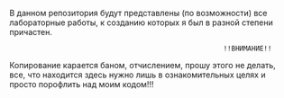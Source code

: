 В данном репозитория будут представлены (по возможности) все лабораторные работы, к созданию которых я был в разной степени причастен.

                                                         !!ВНИМАНИЕ!! 
Копирование карается баном, отчислением, прошу этого не делать, все, что находится здесь нужно лишь в ознакомительных целях и просто порофлить над моим кодом!!!
